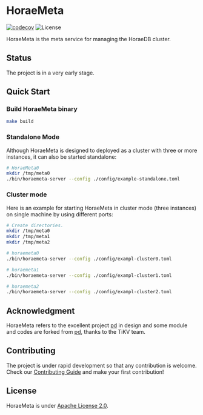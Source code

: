 # HoraeMeta

[![codecov](https://codecov.io/gh/apache/incubator-horaedb-meta/branch/main/graph/badge.svg?token=VTYXEAB2WU)](https://codecov.io/gh/apache/incubator-horaedb-meta)
![License](https://img.shields.io/badge/license-Apache--2.0-green.svg)

HoraeMeta is the meta service for managing the HoraeDB cluster.

## Status
The project is in a very early stage.

## Quick Start
### Build HoraeMeta binary
```bash
make build
```

### Standalone Mode
Although HoraeMeta is designed to deployed as a cluster with three or more instances, it can also be started standalone:
```bash
# HoraeMeta0
mkdir /tmp/meta0
./bin/horaemeta-server --config ./config/example-standalone.toml
```

### Cluster mode
Here is an example for starting HoraeMeta in cluster mode (three instances) on single machine by using different ports:
```bash
# Create directories.
mkdir /tmp/meta0
mkdir /tmp/meta1
mkdir /tmp/meta2

# horaemeta0
./bin/horaemeta-server --config ./config/exampl-cluster0.toml

# horaemeta1
./bin/horaemeta-server --config ./config/exampl-cluster1.toml

# horaemeta2
./bin/horaemeta-server --config ./config/exampl-cluster2.toml
```

## Acknowledgment
HoraeMeta refers to the excellent project [pd](https://github.com/tikv/pd) in design and some module and codes are forked from [pd](https://github.com/tikv/pd), thanks to the TiKV team.

## Contributing
The project is under rapid development so that any contribution is welcome.
Check our [Contributing Guide](https://github.com/apache/incubator-horaedb-meta/blob/main/CONTRIBUTING.md) and make your first contribution!

## License
HoraeMeta is under [Apache License 2.0](./LICENSE).
